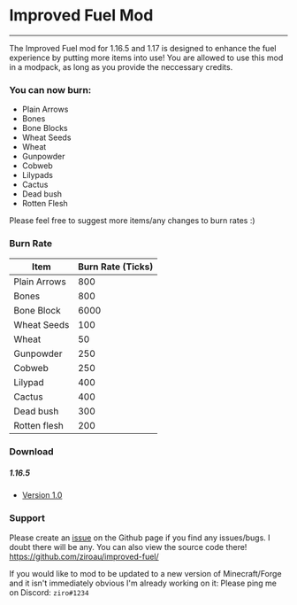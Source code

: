 # Improved Fuel Mod
---
The Improved Fuel mod for 1.16.5 and 1.17 is designed to enhance the fuel experience by putting more items into use!
You are allowed to use this mod in a modpack, as long as you provide the neccessary credits.

### You can now burn:
- Plain Arrows 
- Bones
- Bone Blocks
- Wheat Seeds
- Wheat
- Gunpowder
- Cobweb
- Lilypads
- Cactus
- Dead bush
- Rotten Flesh


Please feel free to suggest more items/any changes to burn rates :)

### Burn Rate
| Item | Burn Rate (Ticks) |
| ----------- | ----------- |
| Plain Arrows | 800 |
| Bones | 800 |
| Bone Block | 6000 |
| Wheat Seeds | 100 |
| Wheat | 50 |
| Gunpowder | 250 |
| Cobweb | 250 |
| Lilypad | 400 |
| Cactus | 400 |
| Dead bush | 300 |
| Rotten flesh | 200 |

### Download
##### 1.16.5
- [Version 1.0]



### Support
Please create an [issue] on the Github page if you find any issues/bugs. I doubt there will be any.
You can also view the source code there!
https://github.com/ziroau/improved-fuel/

If you would like to mod to be updated to a new version of Minecraft/Forge and it isn't immediately obvious I'm already working on it:
Please ping me on Discord: `ziro#1234`

[Version 1.0]: <https://github.com/ziroau/improved-fuel/releases/tag/1.0>
[Issue]: <https://github.com/ziroau/improved-fuel/issues>
